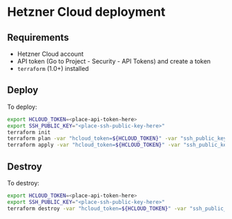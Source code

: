 # Hetzner Cloud deployment

## Requirements

- Hetzner Cloud account
- API token (Go to Project - Security - API Tokens) and create a token
- `terraform` (1.0+) installed

## Deploy

To deploy:

```sh
export HCLOUD_TOKEN=<place-api-token-here>
export SSH_PUBLIC_KEY="<place-ssh-public-key-here>"
terraform init
terraform plan -var "hcloud_token=${HCLOUD_TOKEN}" -var "ssh_public_key=${SSH_PUBLIC_KEY}"
terraform apply -var "hcloud_token=${HCLOUD_TOKEN}" -var "ssh_public_key=${SSH_PUBLIC_KEY}"
```

## Destroy

To destroy:

```sh
export HCLOUD_TOKEN=<place-api-token-here>
export SSH_PUBLIC_KEY="<place-ssh-public-key-here>"
terraform destroy -var "hcloud_token=${HCLOUD_TOKEN}" -var "ssh_public_key=${SSH_PUBLIC_KEY}"
```
